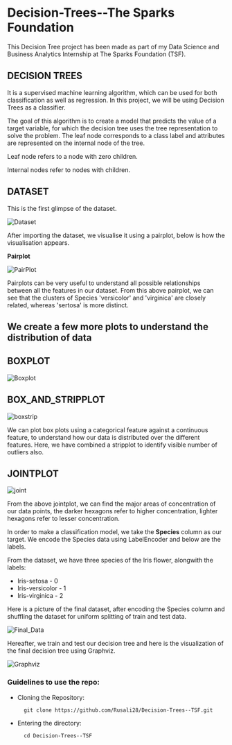 # Decision-Trees--The Sparks Foundation

This Decision Tree project has been made as part of my Data Science and Business Analytics Internship at The Sparks Foundation (TSF).

## DECISION TREES
It is a supervised machine learning algorithm, which can be used for both classification as well as regression. In this project, we will be using Decision Trees as a classifier.

The goal of this algorithm is to create a model that predicts the value of a target variable, for which the decision tree uses the tree representation to solve the problem. The leaf node corresponds to a class label and attributes are represented on the internal node of the tree.

Leaf node refers to a node with zero children.

Internal nodes refer to nodes with children.

## DATASET
This is the first glimpse of the dataset.

![Dataset](https://github.com/Rusali28/Decision-Trees--TSF/blob/main/Images/dataset.PNG)



After importing the dataset, we visualise it using a pairplot, below is how the visualisation appears.


**Pairplot**

![PairPlot](https://github.com/Rusali28/Decision-Trees--TSF/blob/main/Images/Pairplot.PNG)

Pairplots can be very useful to understand all possible relationships between all the features in our dataset. From this above pairplot, we can see that the clusters of Species
'versicolor' and 'virginica' are closely related, whereas 'sertosa' is more distinct.


## We create a few more plots to understand the distribution of data
## BOXPLOT
![Boxplot](https://github.com/Rusali28/Decision-Trees--TSF/blob/main/Images/boxplot.PNG)

## BOX_AND_STRIPPLOT
![boxstrip](https://github.com/Rusali28/Decision-Trees--TSF/blob/main/Images/box_stripplot.PNG)


We can plot box plots using a categorical feature against a continuous feature, to understand how our data is distributed over the different features. Here, we have combined a
stripplot to identify visible number of outliers also.

## JOINTPLOT
![joint](https://github.com/Rusali28/Decision-Trees--TSF/blob/main/Images/hex_jointplot.PNG)

From the above jointplot, we can find the major areas of concentration of our data points, the darker hexagons refer to higher concentration, lighter hexagons refer to lesser
concentration.


In order to make a classification model, we take the **Species** column as our target. We encode the Species data using LabelEncoder and below are the labels.


From the dataset, we have three species of the Iris flower, alongwith the labels:
+ Iris-setosa      -  0
+ Iris-versicolor  -  1
+ Iris-virginica   -  2

Here is a picture of the final dataset, after encoding the Species column and shuffling the dataset for uniform splitting of train and test data.

![Final_Data](https://github.com/Rusali28/Decision-Trees--TSF/blob/main/Images/final%20dataset.PNG)


Hereafter, we train and test our decision tree and here is the visualization of the final decision tree using Graphviz.

![Graphviz](https://github.com/Rusali28/Decision-Trees--TSF/blob/main/Images/visual-graphviz.PNG)






### Guidelines to use the repo:
- Cloning the Repository: 

        git clone https://github.com/Rusali28/Decision-Trees--TSF.git
        
- Entering the directory: 

        cd Decision-Trees--TSF


